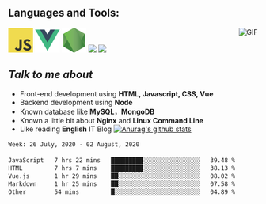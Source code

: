 ## **Languages and Tools:**      
<code><img height="50" style="max-width: 80px;" src="https://raw.githubusercontent.com/github/explore/80688e429a7d4ef2fca1e82350fe8e3517d3494d/topics/javascript/javascript.png"></code>
<code><img height="50" style="max-width: 80px;" src="https://raw.githubusercontent.com/github/explore/80688e429a7d4ef2fca1e82350fe8e3517d3494d/topics/vue/vue.png"></code>
<code><img height="50" style="max-width: 80px;" src="https://raw.githubusercontent.com/github/explore/80688e429a7d4ef2fca1e82350fe8e3517d3494d/topics/nodejs/nodejs.png"></code>
<code><img height="50" style="max-width: 80px;" src="https://img.shields.io/badge/-HTML5-E34F26?style=flat&logo=html5&logoColor=white"></code>
<code><img height="50" style="max-width: 80px;" src="https://img.shields.io/badge/-CSS3-1572B6?style=flat&logo=css3"></code>
<img align="right" alt="GIF" src="https://media.giphy.com/media/iIqmM5tTjmpOB9mpbn/giphy.gif" />
## *Talk to me about*
- Front-end development using **HTML, Javascript, CSS, Vue**
- Backend development using **Node**
- Known database like **MySQL，MongoDB**
- Known a little bit about **Nginx** and **Linux Command Line**
- Like reading **English** IT Blog
[![Anurag's github stats](https://github-readme-stats.vercel.app/api?username=qdi5)](https://github.com/anuraghazra/github-readme-stats)
<!--START_SECTION:waka-->
```text
Week: 26 July, 2020 - 02 August, 2020

JavaScript   7 hrs 22 mins   █████████░░░░░░░░░░░░░░░░   39.48 % 
HTML         7 hrs 7 mins    █████████░░░░░░░░░░░░░░░░   38.13 % 
Vue.js       1 hr 29 mins    ██░░░░░░░░░░░░░░░░░░░░░░░   08.02 % 
Markdown     1 hr 25 mins    ██░░░░░░░░░░░░░░░░░░░░░░░   07.58 % 
Other        54 mins         █░░░░░░░░░░░░░░░░░░░░░░░░   04.89 %
```
<!--END_SECTION:waka-->
